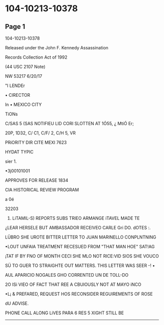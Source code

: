 # 104-10213-10378

## Page 1

104-10213-10378

Released under the John F. Kennedy Assassination

Records Collection Act of 1992

(44 USC 2107 Note)

NW 53217 6/20/17

"I LENDEr

• CIRECTOR

In • MEXICO CITY

TiONs

C/SAS 5 (SAS NOTIFIEU LID CORI SLOTTEN AT 1Ó55, ¿ MtiÓ Er;

20P, 1D32, C/ C1, C/F/ 2, C/H 5, VR

PRiORITY DIR CITE MEXI 7623

HYDAT TYPIC

sier 1.

•3j00101001

APPROVES FOR RELEASE 1834

CIA HISTORICAL REVIEW PROGRAM

a 0é

32203

1. LiTAMIL-S) REPORTS SUBS TRIEO ARMANGE iTAVEL MADE TE

¿LEAR HERSELE BUT AMBASSADOR RECEIVEO CARLE Gri DO. dOTES :.

LÜBRO SHE UROTE BITTER LETTER TO JUAN MARINELLO CONPLNTNING

•LOUT UNFAIA TREATMENT RECESUED FROM "THAT MAN HOE" SAT!AG

¡TAT IF BY FNO OF MONTH CECI SHE MLO NOT RICE:VID SIOS SHE VOUCO

SÜ TO GUER TO STRAIGHTE OUT MATTERS. THIS LETTER WAS SEER -! •

AUL APARICIO NOGALES GHO CORRENTED UN DE TOLL-DO

2O ISi VIEO OF FACT THAT REE A CBUIOUSLY NOT AT MAYO iNCO

•L¡ & PREFARED, REQUEST HOS RECONSIDER REGUIREMENTS OF ROSE

dU ADVISE.

PHONE CALL ALONG LiVES PARA 6 RES 5 XIGHT STILL BE

---

